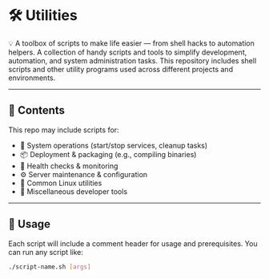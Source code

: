 # 🛠️ Utilities

💡 A toolbox of scripts to make life easier — from shell hacks to automation helpers.
A collection of handy scripts and tools to simplify development, automation, and system administration tasks. This repository includes shell scripts and other utility programs used across different projects and environments.

---

## 📂 Contents

This repo may include scripts for:

- 🔄 System operations (start/stop services, cleanup tasks)
- 📦 Deployment & packaging (e.g., compiling binaries)
- 🧪 Health checks & monitoring
- ⚙️ Server maintenance & configuration
- 🐧 Common Linux utilities
- 🧰 Miscellaneous developer tools

---

## 📝 Usage

Each script will include a comment header for usage and prerequisites. You can run any script like:

```bash
./script-name.sh [args]
